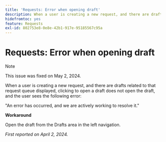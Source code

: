 ```yaml
---
title: 'Requests: Error when opening draft'
description: When a user is creating a new request, and there are drafts related to that request queue displayed, clicking to open a draft does not open the draft, and the user sees an error. A workaround is available.
hidefromtoc: yes
feature: Requests
exl-id: 802753e8-0e8e-42b1-917e-95185567c95a
---
```

# Requests: Error when opening draft

>[!NOTE]
>
>This issue was fixed on May 2, 2024.

When a user is creating a new request, and there are drafts related to that request queue displayed, clicking to open a draft does not open the draft, and the user sees the following error:

"An error has occurred, and we are actively working to resolve it."

**Workaround**

Open the draft from the Drafts area in the left navigation.

_First reported on April 2, 2024._
